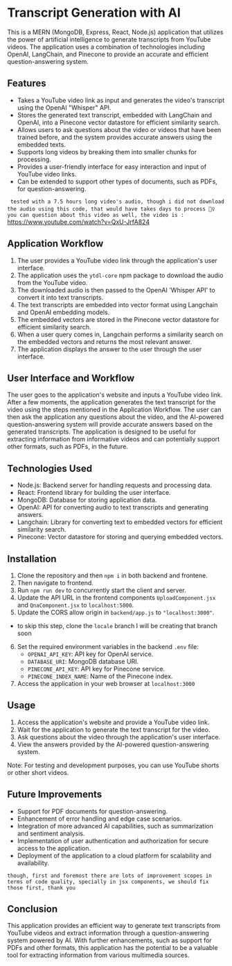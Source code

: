 # Transcript Generation with AI

This is a MERN (MongoDB, Express, React, Node.js) application that utilizes the power of artificial intelligence to generate transcripts from YouTube videos. The application uses a combination of technologies including OpenAI, LangChain, and Pinecone to provide an accurate and efficient question-answering system.

## Features

- Takes a YouTube video link as input and generates the video's transcript using the OpenAI "Whisper" API.
- Stores the generated text transcript, embedded with LangChain and OpenAI, into a Pinecone vector datastore for efficient similarity search.
- Allows users to ask questions about the video or videos that have been trained before, and the system provides accurate answers using the embedded texts.
- Supports long videos by breaking them into smaller chunks for processing.
- Provides a user-friendly interface for easy interaction and input of YouTube video links.
- Can be extended to support other types of documents, such as PDFs, for question-answering.

` tested with a 7.5 hours long video's audio, though i did not download the audio using this code, that would have takes days to process 🤦‍♀️`
` you can question about this video as well, the video is :` https://www.youtube.com/watch?v=QxU-JrfA824

## Application Workflow

1. The user provides a YouTube video link through the application's user interface.
2. The application uses the `ytdl-core` npm package to download the audio from the YouTube video.
3. The downloaded audio is then passed to the OpenAI 'Whisper API' to convert it into text transcripts.
4. The text transcripts are embedded into vector format using Langchain and OpenAI embedding models.
5. The embedded vectors are stored in the Pinecone vector datastore for efficient similarity search.
6. When a user query comes in, Langchain performs a similarity search on the embedded vectors and returns the most relevant answer.
7. The application displays the answer to the user through the user interface.

## User Interface and Workflow

The user goes to the application's website and inputs a YouTube video link. After a few moments, the application generates the text transcript for the video using the steps mentioned in the Application Workflow. The user can then ask the application any questions about the video, and the AI-powered question-answering system will provide accurate answers based on the generated transcripts. The application is designed to be useful for extracting information from informative videos and can potentially support other formats, such as PDFs, in the future.

## Technologies Used

- Node.js: Backend server for handling requests and processing data.
- React: Frontend library for building the user interface.
- MongoDB: Database for storing application data.
- OpenAI: API for converting audio to text transcripts and generating answers.
- Langchain: Library for converting text to embedded vectors for efficient similarity search.
- Pinecone: Vector datastore for storing and querying embedded vectors.

## Installation

1. Clone the repository and then `npm i` in both backend and frontene.
2. Then navigate to frontend.
3. Run `npm run dev` to concurrently start the client and server.
4. Update the API URL in the frontend components `UploadComponent.jsx` and `QnaComponent.jsx` to `localhost:5000`.
5. Update the CORS allow origin in `backend/app.js` to `"localhost:3000"`.
- to skip this step, clone the `locale` branch I will be creating that branch soon
6. Set the required environment variables in the backend `.env` file:
    - `OPENAI_API_KEY`: API key for OpenAI service.
    - `DATABASE_URI`: MongoDB database URI.
    - `PINECONE_API_KEY`: API key for Pinecone service.
    - `PINECONE_INDEX_NAME`: Name of the Pinecone index.
7. Access the application in your web browser at `localhost:3000`



## Usage

1. Access the application's website and provide a YouTube video link.
2. Wait for the application to generate the text transcript for the video.
3. Ask questions about the video through the application's user interface.
4. View the answers provided by the AI-powered question-answering system.

Note: For testing and development purposes, you can use YouTube shorts or other short videos.

## Future Improvements
- Support for PDF documents for question-answering.
- Enhancement of error handling and edge case scenarios.
- Integration of more advanced AI capabilities, such as summarization and sentiment analysis.
- Implementation of user authentication and authorization for secure access to the application.
- Deployment of the application to a cloud platform for scalability and availability.

` though, first and foremost there are lots of improvement scopes in terms of code quality, specially in jsx components, we should fix those first, thank you `


## Conclusion

This application provides an efficient way to generate text transcripts from YouTube videos and extract information through a question-answering system powered by AI. With further enhancements, such as support for PDFs and other formats, this application has the potential to be a valuable tool for extracting information from various multimedia sources.
